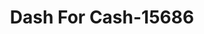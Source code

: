 ---
f_zip-code: 38462
f_state-code: TN
title: Dash For Cash-15686
f_phone: 931-796-3601
f_city-only: Hohenwald
f_address: 495 E Main Street Ste 2 Hohenwald
f_location-unique-id: '15686'
slug: dash-for-cash-15686
updated-on: '2024-05-30T13:46:58.046Z'
created-on: '2024-05-30T13:36:59.803Z'
published-on: '2024-05-30T13:54:32.469Z'
f_city-state: cms/city/hohenwald-tn.md
f_company: cms/company/dash-for-cash.md
f_state: cms/state/tennessee.md
layout: '[payday-loan].html'
tags: payday-loan
---